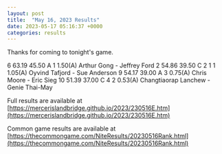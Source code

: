 ```yaml
---
layout: post
title:  "May 16, 2023 Results"
date: 2023-05-17 05:16:37 +0000
categories: results
---
```

Thanks for coming to tonight's game.

6   63.19   45.50  A   1                1.50(A)  Arthur Gong - Jeffrey Ford
2   54.86   39.50  C   2     1     1    1.05(A)  Oyvind Tafjord - Sue Anderson
9   54.17   39.00  A   3                0.75(A)  Chris Moore - Eric Sieg
10   51.39   37.00  C   4     2          0.53(A)  Changtiaorap Lanchew - Genie Thai-May

Full results are available at [https://mercerislandbridge.github.io/2023/230516E.htm](https://mercerislandbridge.github.io/2023/230516E.htm)

Common game results are available at [https://thecommongame.com/NiteResults/20230516Rank.html](https://thecommongame.com/NiteResults/20230516Rank.html)
